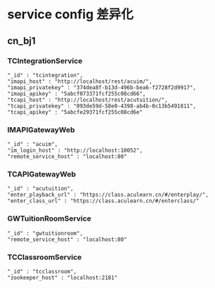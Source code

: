 # service config 差异化
## cn_bj1
### TCIntegrationService
    "_id" : "tcintegration",
	"imapi_host" : "http://localhost/rest/acuim/",
	"imapi_privatekey" : "374dea8f-b13d-496b-bea6-f2728f2d9917",
	"imapi_apikey" : "5abcf073371fcf255c08cd66",
	"tcapi_host" : "http://localhost/rest/acutuition/",
	"tcapi_privatekey" : "093de59d-58e0-4398-ab4b-0c13b5491811",
	"tcapi_apikey" : "5abcfe29371fcf255c08cd6e"

### IMAPIGatewayWeb
    "_id" : "acuim",
    "im_login_host" : "http://localhost:10052",
    "remote_service_host" : "localhost:80"
    
### TCAPIGatewayWeb
    "_id" : "acutuition",
    "enter_playback_url" : "https://class.aculearn.cn/#/enterplay/",
    "enter_class_url" : "https://class.aculearn.cn/#/enterclass/"
    
### GWTuitionRoomService
    "_id" : "gwtuitionroom", 
    "remote_service_host" : "localhost:80"
    
### TCClassroomService
    "_id" : "tcclassroom", 
    "zookeeper_host" : "localhost:2181"